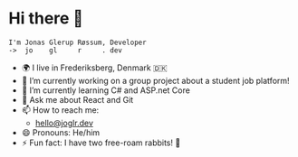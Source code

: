 # Hi there 👋

```
I'm Jonas Glerup Røssum, Developer
->  jo    gl     r     . dev
```
- 🌍 I live in Frederiksberg, Denmark 🇩🇰
- 🔭 I’m currently working on a group project about a student job platform!
- 🌱 I’m currently learning C# and ASP.net Core
- 💬 Ask me about React and Git 
- 📫 How to reach me: 
  - [hello@joglr.dev](mailto:hello@joglr.dev)
- 😄 Pronouns: He/him
- ⚡ Fun fact: I have two free-roam rabbits! 🐇
